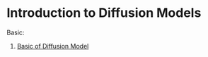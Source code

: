 # Introduction to Diffusion Models
Basic:
1. [Basic of Diffusion Model](https://github.com/clalanliu/IntroductionDiffusionModels/blob/main/diffusion_basic.ipynb)
